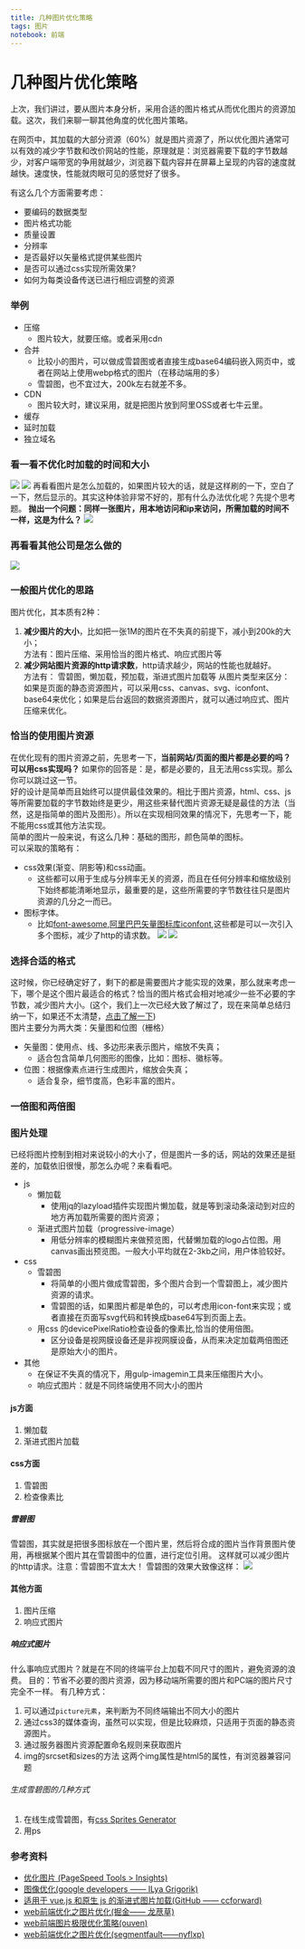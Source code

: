 ```yaml
---
title: 几种图片优化策略
tags: 图片
notebook: 前端
---
```

# 几种图片优化策略
上次，我们讲过，要从图片本身分析，采用合适的图片格式从而优化图片的资源加载。这次，我们来聊一聊其他角度的优化图片策略。

在网页中，其加载的大部分资源（60%）就是图片资源了，所以优化图片通常可以有效的减少字节数和改价网站的性能，原理就是：浏览器需要下载的字节数越少，对客户端带宽的争用就越少，浏览器下载内容并在屏幕上呈现的内容的速度就越快。速度快，性能就肉眼可见的感觉好了很多。

有这么几个方面需要考虑：
- 要编码的数据类型
- 图片格式功能
- 质量设置
- 分辨率
- 是否最好以矢量格式提供某些图片
- 是否可以通过css实现所需效果?
- 如何为每类设备传送已进行相应调整的资源

### 举例
- 压缩
  - 图片较大，就要压缩。或者采用cdn
- 合并
  - 比较小的图片，可以做成雪碧图或者直接生成base64编码嵌入网页中，或者在网站上使用webp格式的图片（在移动端用的多）
  - 雪碧图，也不宜过大，200k左右就差不多。
- CDN
  - 图片较大时，建议采用，就是把图片放到阿里OSS或者七牛云里。
- 缓存
- 延时加载
- 独立域名

### 看一看不优化时加载的时间和大小
![](https://raw.githubusercontent.com/heihuahe/myGallery/master/noteImage/20190704160918.png)
![](https://raw.githubusercontent.com/heihuahe/myGallery/master/noteImage/imageOrigin2.gif)
再看看图片是怎么加载的，如果图片较大的话，就是这样刷的一下，空白了一下，然后显示的。其实这种体验非常不好的，那有什么办法优化呢？先提个思考题。
**抛出一个问题：同样一张图片，用本地访问和ip来访问，所需加载的时间不一样，这是为什么？**
![](https://raw.githubusercontent.com/heihuahe/myGallery/master/noteImage/20190704160934.png)
### 再看看其他公司是怎么做的
![](https://raw.githubusercontent.com/heihuahe/myGallery/master/noteImage/20190704174413.png)
### 一般图片优化的思路
图片优化，其本质有2种：
1. **减少图片的大小**，比如把一张1M的图片在不失真的前提下，减小到200k的大小；  
    方法有：图片压缩、采用恰当的图片格式、响应式图片等
2. **减少网站图片资源的http请求数**，http请求越少，网站的性能也就越好。  
   方法有： 雪碧图，懒加载，预加载，渐进式图片加载等
从图片类型来区分：如果是页面的静态资源图片，可以采用css、canvas、svg、iconfont、base64来优化；如果是后台返回的数据资源图片，就可以通过响应式、图片压缩来优化。

### 恰当的使用图片资源
在优化现有的图片资源之前，先思考一下，**当前网站/页面的图片都是必要的吗？可以用css实现吗？**
如果你的回答是：是，都是必要的，且无法用css实现。那么你可以跳过这一节。  
好的设计是简单而且始终可以提供最佳效果的。相比于图片资源，html、css、js等所需要加载的字节数始终是更少，用这些来替代图片资源无疑是最佳的方法（当然，这是指简单的图片及图形）。所以在实现相同效果的情况下，先思考一下，能不能用css或其他方法实现。  
简单的图片一般来说，有这么几种：基础的图形，颜色简单的图标。  
可以采取的策略有：
  - css效果(渐变、阴影等)和css动画。
    - 这些都可以用于生成与分辨率无关的资源，而且在任何分辨率和缩放级别下始终都能清晰地显示，最重要的是，这些所需要的字节数往往只是图片资源的几分之一而已。
  - 图标字体。
    - 比如[font-awesome](http://fontawesome.dashgame.com/),[阿里巴巴矢量图标库iconfont](https://www.iconfont.cn/),这些都是可以一次引入多个图标，减少了http的请求数。
    ![](https://raw.githubusercontent.com/heihuahe/myGallery/master/noteImage/20190703111521.png)
    ![](https://raw.githubusercontent.com/heihuahe/myGallery/master/noteImage/20190703112717.png)

### 选择合适的格式
这时候，你已经确定好了，剩下的都是需要图片才能实现的效果，那么就来考虑一下，哪个是这个图片最适合的格式？恰当的图片格式会相对地减少一些不必要的字节数，减少图片大小。(这个，我们上一次已经大致了解过了，现在来简单总结归纳一下，如果还不太清楚，[点击了解一下](https://github.com/heihuahe/lingBook/blob/master/%E5%89%8D%E7%AB%AF/%E5%87%A0%E7%A7%8D%E5%9B%BE%E5%83%8F%E6%A0%BC%E5%BC%8F%E4%BA%86%E8%A7%A3%E4%B8%80%E4%B8%8B.md))  
图片主要分为两大类：矢量图和位图（栅格）
- 矢量图：使用点、线、多边形来表示图片，缩放不失真；
  - 适合包含简单几何图形的图像，比如：图标、徽标等。
- 位图：根据像素点进行生成图片，缩放会失真；
  - 适合复杂，细节度高，色彩丰富的图片。
### 一倍图和两倍图

### 图片处理
已经将图片控制到相对来说较小的大小了，但是图片一多的话，网站的效果还是挺差的，加载依旧很慢，那怎么办呢？来看看吧。
- js
  - 懒加载
    - 使用jq的lazyload插件实现图片懒加载，就是等到滚动条滚动到对应的地方再加载所需要的图片资源；
  - 渐进式图片加载（progressive-image）
    - 用低分辨率的模糊图片来做预览图，代替懒加载的logo占位图。用canvas画出预览图。一般大小平均就在2-3kb之间，用户体验较好。
- css 
  - 雪碧图
    - 将简单的小图片做成雪碧图，多个图片合到一个雪碧图上，减少图片资源的请求。
    - 雪碧图的话，如果图片都是单色的，可以考虑用icon-font来实现；或者直接在页面写svg代码和转换成base64写到页面上去。
  - 用css 的devicePixelRatio检查设备的像素比,恰当的使用倍图。
    - 区分设备是视网膜设备还是非视网膜设备，从而来决定加载两倍图还是原始大小的图片。
- 其他
  - 在保证不失真的情况下，用gulp-imagemin工具来压缩图片大小。
  - 响应式图片：就是不同终端使用不同大小的图片

#### js方面
1. 懒加载
2. 渐进式图片加载

#### css方面
1. 雪碧图
2. 检查像素比

##### 雪碧图
雪碧图，其实就是把很多图标放在一个图片里，然后将合成的图片当作背景图片使用，再根据某个图片其在雪碧图中的位置，进行定位引用。
这样就可以减少图片的http请求。注意：雪碧图不宜太大！
雪碧图的效果大致像这样：
![](https://raw.githubusercontent.com/heihuahe/myGallery/master/noteImage/20190703114405.png)

#### 其他方面
1. 图片压缩
2. 响应式图片

##### 响应式图片
什么事响应式图片？就是在不同的终端平台上加载不同尺寸的图片，避免资源的浪费。
目的：节省不必要的图片资源，因为移动端所需要的图片和PC端的图片尺寸完全不一样。
有几种方式：
1. 可以通过`picture元素`，来判断为不同终端输出不同大小的图片
2. 通过css3的媒体查询，虽然可以实现，但是比较麻烦，只适用于页面的静态资源图片。
3. 通过服务器图片资源配置命名规则来获取图片
4. img的srcset和sizes的方法
这两个img属性是html5的属性，有浏览器兼容问题
###### 生成雪碧图的几种方式
1. 在线生成雪碧图，有[css Sprites Generator](https://www.toptal.com/developers/css/sprite-generator)
2. 用ps
### 参考资料
- [优化图片 (PageSpeed Tools > Insights)](https://developers.google.com/speed/docs/insights/OptimizeImages)
- [图像优化(google developers —— ILya Grigorik)](https://developers.google.com/web/fundamentals/performance/optimizing-content-efficiency/image-optimization#image_optimization_checklist)
- [适用于 vue.js 和原生 js 的渐进式图片加载(GitHub —— ccforward)](https://github.com/ccforward/cc/issues/64)
- [web前端优化之图片优化(掘金——
龙荩草)](https://juejin.im/post/59a7725b6fb9a02497170459)
- [web前端图片极限优化策略(ouven)](https://jixianqianduan.com/frontend-weboptimize/2015/11/17/front-end-image-optmize.html)
- [web前端优化之图片优化(segmentfault——nyflxp)](https://segmentfault.com/a/1190000010967837)